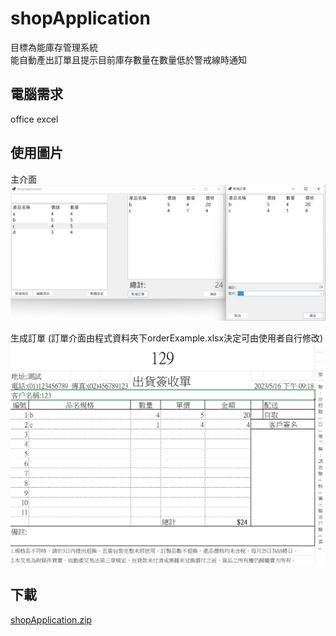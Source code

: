 # shopApplication
目標為能庫存管理系統  
能自動產出訂單且提示目前庫存數量在數量低於警戒線時通知

## 電腦需求
office excel

## 使用圖片
主介面
![github](https://github.com/ga2006266802/shopApplication/blob/master/demoImg/主介面.png)

生成訂單
(訂單介面由程式資料夾下orderExample.xlsx決定可由使用者自行修改)
![github](https://github.com/ga2006266802/shopApplication/blob/master/demoImg/訂單範例.png)

## 下載
[shopApplication.zip](https://drive.google.com/drive/folders/1W8nDxk46M0uV_YSaxVIfKCFzqF0G5qpo?usp=sharing)
